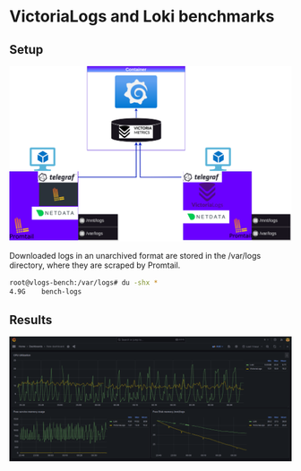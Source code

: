 # VictoriaLogs and Loki benchmarks

## Setup 

![alt text](Setup.png)

Downloaded logs in an unarchived format are stored in the /var/logs directory, where they are scraped by Promtail.

```bash
root@vlogs-bench:/var/logs# du -shx *
4.9G    bench-logs
```

## Results

![alt text](Results.png)